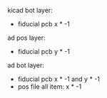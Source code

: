 
kicad bot layer:
 - fiducial pcb x * -1

ad pos layer:
 - fiducial pcb y * -1

ad bot layer:
 - fiducial pcb x * -1 and y * -1
 - pos file all item: x * -1

